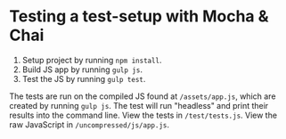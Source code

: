 # Testing a test-setup with Mocha & Chai

1. Setup project by running `npm install`.
2. Build JS app by running `gulp js`.
3. Test the JS by running `gulp test`.

The tests are run on the compiled JS found at `/assets/app.js`, which are created by running `gulp js`. The test will run "headless" and print their results into the command line. View the tests in `/test/tests.js`. View the raw JavaScript in `/uncompressed/js/app.js`.